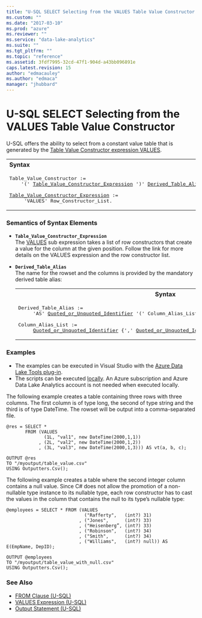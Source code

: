 ```yaml
---
title: "U-SQL SELECT Selecting from the VALUES Table Value Constructor | Microsoft Docs"
ms.custom: ""
ms.date: "2017-03-10"
ms.prod: "azure"
ms.reviewer: ""
ms.service: "data-lake-analytics"
ms.suite: ""
ms.tgt_pltfrm: ""
ms.topic: "reference"
ms.assetid: 3fdf7995-32cd-47f1-904d-a43bb096891e
caps.latest.revision: 15
author: "edmacauley"
ms.author: "edmaca"
manager: "jhubbard"
---
```

# U-SQL SELECT Selecting from the VALUES Table Value Constructor
U-SQL offers the ability to select from a constant value table that is generated by the [Table Value Constructor expression VALUES](../USQL/values-expression-u-sql.md).  
  
<table><th align="left">Syntax</th><tr><td><pre>
Table_Value_Constructor :=                                                                               
    '(' <a href="#tbl_vce">Table_Value_Constructor_Expression</a> ')' <a href="#dta">Derived_Table_Alias</a>.<br />
<a href="#tbl_vce">Table_Value_Constructor_Expression</a> :=  
     'VALUES' Row_Constructor_List.  
</pre></td></tr></table>

### Semantics of Syntax Elements    
- <a name="tbl_vce"></a>**`Table_Value_Constructor_Expression`**   
  The [VALUES](../USQL/values-expression-u-sql.md) sub expression takes a list of row constructors that create a value for the column at the given position. Follow the link for more details on the VALUES expression and the row constructor list.  
  
- <a name="dta"></a>**`Derived_Table_Alias`**    
  The name for the rowset and the columns is provided by the mandatory derived table alias:  
  <table><th>Syntax</th><tr><td><pre>
  Derived_Table_Alias :=                                                                              
       'AS' <a href="u-sql-identifiers.md">Quoted_or_Unquoted_Identifier</a> '(' Column_Alias_List ')'.<br />
  Column_Alias_List :=   
       <a href="u-sql-identifiers.md">Quoted_or_Unquoted_Identifier</a> {',' <a href="u-sql-identifiers.md">Quoted_or_Unquoted_Identifier</a>}.  
  </pre></td></tr></table>
  
### Examples
- The examples can be executed in Visual Studio with the [Azure Data Lake Tools plug-in](https://www.microsoft.com/download/details.aspx?id=49504).  
- The scripts can be executed [locally](https://docs.microsoft.com/azure/data-lake-analytics/data-lake-analytics-data-lake-tools-get-started#run-u-sql-locally).  An Azure subscription and Azure Data Lake Analytics account is not needed when executed locally.
   
The following example creates a table containing three rows with three columns. The first column is of type long, the second of type string and the third is of type DateTime. The rowset will be output into a comma-separated file.
  
```
@res = SELECT *   
       FROM (VALUES  
              (1L, "val1", new DateTime(2000,1,1))  
            , (2L, "val2", new DateTime(2000,1,2))  
            , (3L, "val3", new DateTime(2000,1,3))) AS vt(a, b, c);  
            
OUTPUT @res   
TO "/myoutput/table_value.csv"  
USING Outputters.Csv();
```
  
The following example creates a table where the second integer column contains a null value. Since C# does not allow the promotion of a non-nullable type instance to its nullable type, each row constructor has to cast the values in the column that contains the null to its type’s nullable type:  
  
```
@employees = SELECT * FROM (VALUES  
                             ("Rafferty",   (int?) 31)  
                           , ("Jones",      (int?) 33)  
                           , ("Heisenberg”, (int?) 33)  
                           , ("Robinson",   (int?) 34)  
                           , ("Smith",      (int?) 34)  
                           , ("Williams",   (int?) null)) AS E(EmpName, DepID);  
                           
OUTPUT @employees  
TO "/myoutput/table_value_with_null.csv"  
USING Outputters.Csv();
```
  
### See Also    
* [FROM Clause (U-SQL)](../USQL/from-clause-u-sql.md)  
* [VALUES Expression (U-SQL)](../USQL/values-expression-u-sql.md)  
* [Output Statement (U-SQL)](../USQL/output-statement-u-sql.md)  
